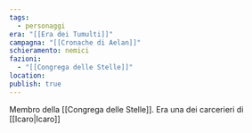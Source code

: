 ```yaml
---
tags:
  - personaggi
era: "[[Era dei Tumulti]]"
campagna: "[[Cronache di Aelan]]"
schieramento: nemici
fazioni:
  - "[[Congrega delle Stelle]]"
location:
publish: true
---
```

Membro della [[Congrega delle Stelle]]. Era una dei carcerieri di [[Icaro|Icaro]]

